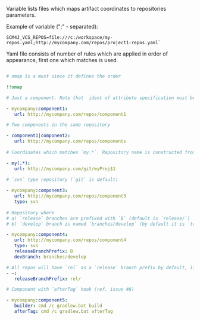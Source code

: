 Variable lists files which maps artifact coordinates to repositories parameters.

Example of variable (";" - separated): 

```
SCM4J_VCS_REPOS=file:///c:/workspace/my-repos.yaml;http://mycompany.com/repos/project1-repos.yaml`
```

Yaml file consists of number of rules which are applied in order of appearance, first one which matches is used.

```yaml

# omap is a must since it defines the order

!!omap

# Just a component. Note that  ident of attribute specification must be at least three spaces

- mycompany:component1: 
   url: http://mycompany.com/repos/component1

# Two components in the same repository

- component1|component2:
   url: http://mycompany.com/repos/components
  
# Coordinates which matches `my.*`. Repository name is constructed from coorinates name using regular expression

- my(.*):
   url: http://mycompany.com/git/myProj$1
  
# `svn` type repository (`git` is default)

- mycompany:component3:
   url: http://mycompany.com/repos/component3
   type: svn
  
# Repository where 
# a) `release` branches are prefixed with `B` (default is `release/`) 
# b) `develop` branch is named `branches/develop` (by default it is `trunk` or `master` according to the repository type).

- mycompany:component4:
   url: http://mycompany.com/repos/component4
   type: svn
   releaseBranchPrefix: B
   devBranch: branches/develop

# All repos will have `rel` as a `release` branch prefix by default, if not specified above
- ~:
   releaseBranchPrefix: rel/

# Component with `afterTag` hook (ref. issue #8)

- mycompany:component5:
   builder: cmd /c gradlew.bat build
   afterTag: cmd /c gradlew.bat afterTag

```
